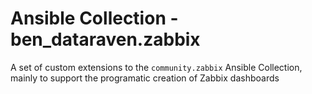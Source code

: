 # Ansible Collection - ben_dataraven.zabbix

A set of custom extensions to the `community.zabbix` Ansible Collection, mainly to support the programatic creation of Zabbix dashboards

